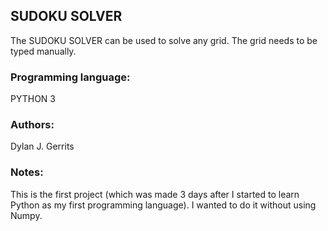 ## SUDOKU SOLVER  
The SUDOKU SOLVER can be used to solve any grid.
The grid needs to be typed manually.

### Programming language:
PYTHON 3

### Authors:  
Dylan J. Gerrits

### Notes:  
This is the first project (which was made 3 days after I started to learn Python as my first programming language). I wanted to do it without using Numpy.

